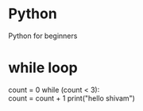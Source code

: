 # Python
Python for beginners
# while loop
count = 0
while (count < 3):   
    count = count + 1
    print("hello shivam")
